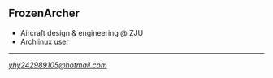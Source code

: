 ## FrozenArcher

* Aircraft design & engineering @ ZJU
* Archlinux user

***

*yhy242989105@hotmail.com*

